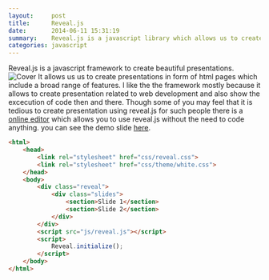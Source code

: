 ```yaml
---
layout:     post
title:      Reveal.js
date:       2014-06-11 15:31:19
summary:    Reveal.js is a javascript library which allows us to create beautiful minimalist presentations 
categories: javascript 
---
```


Reveal.js is a javascript framework to create beautiful presentations. 
![Cover](/2016/02/10/Reveal-js/reveal.jpg)
It allows us us to create presentations in form of html pages which include a broad range of features. I like the the framework mostly because it allows to create presentation related to web development and also show the excecution of code then and there. Though some of you may feel that it is tedious to create presentation using 
reveal.js for such people there is a [online editor](http://slides.com/) which allows you to use reveal.js without the need to code anything.
you can see the demo slide [here](http://lab.hakim.se/reveal-js/#/).
```html
<html>
    <head>
        <link rel="stylesheet" href="css/reveal.css">
        <link rel="stylesheet" href="css/theme/white.css">
    </head>
    <body>
        <div class="reveal">
            <div class="slides">
                <section>Slide 1</section>
                <section>Slide 2</section>
            </div>
        </div>
        <script src="js/reveal.js"></script>
        <script>
            Reveal.initialize();
        </script>
    </body>
</html>
```

